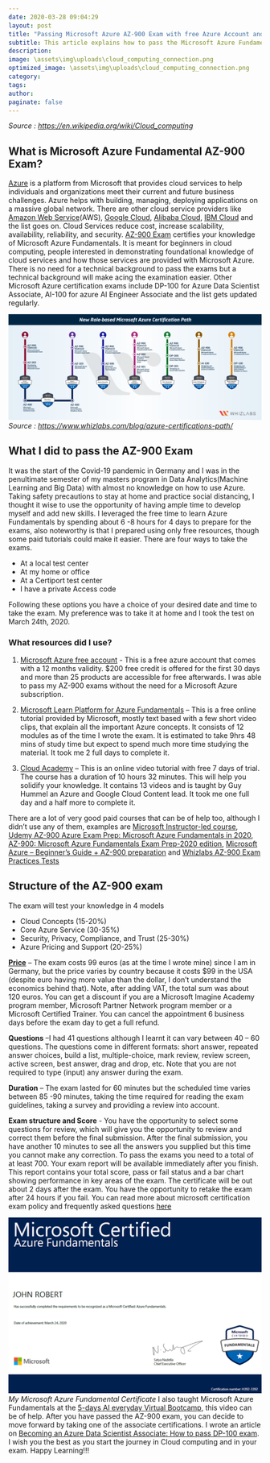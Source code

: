 ```yaml
---
date: 2020-03-28 09:04:29
layout: post
title: "Passing Microsoft Azure AZ-900 Exam with free Azure Account and Tutorials"
subtitle: This article explains how to pass the Microsoft Azure Fundamentals Certification AZ-900 Exam using free resources.
description: 
image: \assets\img\uploads\cloud_computing_connection.png
optimized_image: \assets\img\uploads\cloud_computing_connection.png
category: 
tags:
author:
paginate: false
---
```

*Source : https://en.wikipedia.org/wiki/Cloud_computing*
## What is Microsoft Azure Fundamental AZ-900 Exam?

[Azure](https://docs.microsoft.com/en-us/learn/modules/welcome-to-azure/2-what-is-azure) is a platform from Microsoft that provides cloud services to help individuals and organizations meet their current and future business challenges. Azure helps with building, managing, deploying applications on a massive global network. There are other cloud service providers like [Amazon Web Service](https://aws.amazon.com/)(AWS), [Google Cloud](https://aws.amazon.com/), [Alibaba Cloud](https://eu.alibabacloud.com/), [IBM Cloud](https://www.ibm.com/cloud) and the list goes on. Cloud Services reduce cost, increase scalability, availability, reliability, and security.
[AZ-900 Exam](https://docs.microsoft.com/en-us/learn/certifications/exams/az-900) certifies your knowledge of Microsoft Azure Fundamentals. It is meant for beginners in cloud computing, people interested in demonstrating foundational knowledge of cloud services and how those services are provided with Microsoft Azure. There is no need for a technical background to pass the exams but a technical background will make acing the examination easier. Other Microsoft Azure certification exams include DP-100 for Azure Data Scientist Associate, AI-100 for azure AI Engineer Associate and the list gets updated regularly.

![azure certifications path](\assets\img\uploads\azure-certifications-path.png)
*Source : https://www.whizlabs.com/blog/azure-certifications-path/*
## What I did  to pass the AZ-900 Exam

It was the start of the Covid-19 pandemic in Germany and I was in the penultimate semester of my masters program in Data Analytics(Machine Learning and Big Data) with almost no knowledge on how to use Azure. Taking safety precautions to stay at home and practice social distancing, I thought it wise to use the opportunity of having ample time to develop myself and add new skills. I leveraged the free time to learn Azure Fundamentals by spending about 6 -8 hours for 4 days to prepare for the exams, also noteworthy is that I prepared using only free resources, though some paid tutorials could make it easier. There are four ways to take the exams.

* At a local test center
* At my home or office
* At a Certiport test center
* I have a private Access code

Following these options you have a choice of your desired date and time to take the exam. My preference was to take it at home and I took the test on March 24th, 2020.
 
### What resources did I use?

1. [Microsoft Azure free account](https://azure.microsoft.com/free.) - This is a free azure account that comes with a 12 months validity. $200 free credit is offered for the first 30 days and more than 25 products are accessible for free afterwards. I was able to pass my AZ-900 exams without the need for a Microsoft Azure subscription.

2. [Microsoft Learn Platform for Azure Fundamentals](https://docs.microsoft.com/en-us/learn/paths/azure-fundamentals/) – This is a free online tutorial provided by Microsoft, mostly text based with a few short video clips, that explain all the important Azure concepts. It consists of 12 modules as of the time I wrote the exam. It is estimated to take 9hrs 48 mins of study time but expect to spend much more time studying the material. It took me 2 full days to complete it.  
 
3. [Cloud Academy](https://cloudacademy.com/learning-paths/az-900-exam-preparation-microsoft-azure-fundamentals-524/) – This is an online video tutorial with free 7 days of trial. The course has a duration of 10 hours 32 minutes. This will help you solidify your knowledge. It contains 13 videos and is taught by Guy Hummel an Azure and Google Cloud Content lead. It took me one full day and a half more to complete it.
 
There are a lot of very good paid courses that can be of help too, although I didn’t use any of them, examples are [Microsoft Instructor-led course](https://docs.microsoft.com/en-us/learn/certifications/courses/az-900t01), [Udemy AZ-900 Azure Exam Prep: Microsoft Azure Fundamentals in 2020](https://www.udemy.com/course/az-900-azure-exam-prep-understanding-cloud-concepts/), [AZ-900: Microsoft Azure Fundamentals Exam Prep-2020 edition](https://www.udemy.com/course/az900-azure/), [Microsoft Azure – Beginner’s Guide + AZ-900 preparation](https://www.udemy.com/course/microsoft-azure-beginners-guide/) and
 [Whizlabs AZ-900 Exam Practices Tests](https://www.whizlabs.com/login/)
 
 
## Structure of the AZ-900 exam 
The exam will test your knowledge in 4 models
* Cloud Concepts (15-20%)
* Core Azure Service (30-35%)
* Security, Privacy, Compliance, and Trust (25-30%)
* Azure Pricing and Support (20-25%)

[**Price**](https://docs.microsoft.com/en-us/learn/certifications/exams/az-900) – The exam costs 99 euros (as at the time I wrote mine) since I am in Germany, but the price varies by country because it costs $99 in the USA (despite euro having more value than the dollar, I don’t understand the economics behind that). Note, after adding VAT, the total sum was about 120 euros. You can get a discount if you are a Microsoft Imagine Academy program member, Microsoft Partner Network program member or a Microsoft Certified Trainer. You can cancel the appointment 6 business days before the exam day to get a full refund.

**Questions** –I had 41 questions although I learnt it can vary between 40 – 60 questions. The questions come in different formats: short answer, repeated answer choices, build a list, multiple-choice, mark review, review screen, active screen, best answer, drag and drop, etc. Note that you are not required to type (input) any answer during the exam.

**Duration** – The exam lasted for 60 minutes but the scheduled time varies between 85 -90 minutes, taking the time required for reading the exam guidelines, taking a survey and providing a review into account.

**Exam structure and Score** - You have the opportunity to select some questions for review, which will give you the opportunity to review and correct them before the final submission. After the final submission, you have another 10 minutes to see all the answers you supplied but this time you cannot make any correction. To pass the exams you need to a total of at least 700. Your exam report will be available immediately after you finish. This report contains your total score, pass or fail status and a bar chart showing performance in key areas of the exam. The certificate will be out about 2 days after the exam. You have the opportunity to retake the exam after 24 hours if you fail. You can read more about microsoft certification exam policy and frequently asked questions [here](https://www.microsoft.com/en-us/learning/certification-exam-policies.aspx)

![az-900-certificate](\assets\img\uploads\az-900-certificate.png)
*My Microsoft Azure Fundamental Certificate*
I also taught Microsoft Azure Fundamentals at the [5-days AI everyday Virtual Bootcamp](https://www.youtube.com/watch?v=J-zmJ05sG3Y&t=13s), this video can be of help. After you have passed the AZ-900 exam, you can decide to move forward by taking one of the associate certifications.  I wrote an article on [Becoming an Azure Data Scientist Associate: How to pass DP-100 exam](https://trojrobert.github.io/becoming-an-azure-data-scientist-associate-how-to-pass-dp-100-exam/). I wish you the best as you start the journey in Cloud computing and in your exam.  Happy Learning!!!
